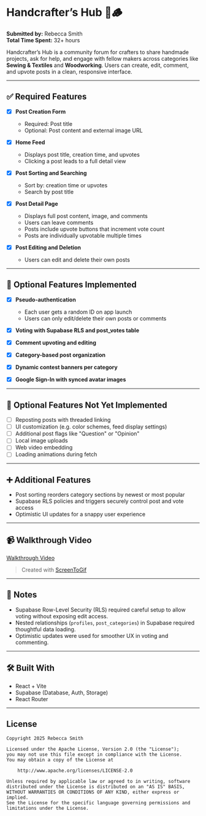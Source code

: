 # Handcrafter’s Hub 🧵🪵

**Submitted by:** Rebecca Smith  
**Total Time Spent:** 32+ hours  

Handcrafter’s Hub is a community forum for crafters to share handmade projects, ask for help, and engage with fellow makers across categories like **Sewing & Textiles** and **Woodworking**. Users can create, edit, comment, and upvote posts in a clean, responsive interface.

---

## ✅ Required Features

- [x] **Post Creation Form**
  - Required: Post title
  - Optional: Post content and external image URL

- [x] **Home Feed**
  - Displays post title, creation time, and upvotes
  - Clicking a post leads to a full detail view

- [x] **Post Sorting and Searching**
  - Sort by: creation time or upvotes
  - Search by post title

- [x] **Post Detail Page**
  - Displays full post content, image, and comments
  - Users can leave comments
  - Posts include upvote buttons that increment vote count
  - Posts are individually upvotable multiple times

- [x] **Post Editing and Deletion**
  - Users can edit and delete their own posts

---

## 🌟 Optional Features Implemented

- [x] **Pseudo-authentication**
  - Each user gets a random ID on app launch
  - Users can only edit/delete their own posts or comments

- [x] **Voting with Supabase RLS and post_votes table**
- [x] **Comment upvoting and editing**
- [x] **Category-based post organization**
- [x] **Dynamic contest banners per category**
- [x] **Google Sign-In with synced avatar images**

---

## 🧠 Optional Features Not Yet Implemented

- [ ] Reposting posts with threaded linking
- [ ] UI customization (e.g. color schemes, feed display settings)
- [ ] Additional post flags like "Question" or "Opinion"
- [ ] Local image uploads
- [ ] Web video embedding
- [ ] Loading animations during fetch

---

## ➕ Additional Features

- Post sorting reorders category sections by newest or most popular
- Supabase RLS policies and triggers securely control post and vote access
- Optimistic UI updates for a snappy user experience

---

## 📹 Walkthrough Video

[Walkthrough Video](https://i.imgur.com/IFVmRk0.gif)  
> Created with [ScreenToGif](https://www.screentogif.com/)

---

## 📝 Notes

- Supabase Row-Level Security (RLS) required careful setup to allow voting without exposing edit access.
- Nested relationships (`profiles`, `post_categories`) in Supabase required thoughtful data loading.
- Optimistic updates were used for smoother UX in voting and commenting.

---

## 🛠 Built With

- React + Vite
- Supabase (Database, Auth, Storage)
- React Router

---

## License

    Copyright 2025 Rebecca Smith

    Licensed under the Apache License, Version 2.0 (the "License");
    you may not use this file except in compliance with the License.
    You may obtain a copy of the License at

        http://www.apache.org/licenses/LICENSE-2.0

    Unless required by applicable law or agreed to in writing, software
    distributed under the License is distributed on an "AS IS" BASIS,
    WITHOUT WARRANTIES OR CONDITIONS OF ANY KIND, either express or implied.
    See the License for the specific language governing permissions and
    limitations under the License.
